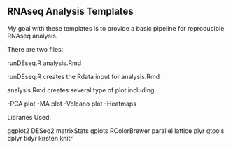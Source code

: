 ## RNAseq Analysis Templates

My goal with these templates is to provide a basic pipeline for reproducible RNAseq analysis.

There are two files:

runDEseq.R
analysis.Rmd

runDEseq.R creates the Rdata input for analysis.Rmd

analysis.Rmd creates several type of plot including:

-PCA plot
-MA plot
-Volcano plot
-Heatmaps


Libraries Used:

ggplot2
DESeq2
matrixStats
gplots
RColorBrewer
parallel
lattice
plyr
gtools
dplyr
tidyr
kirsten
knitr
